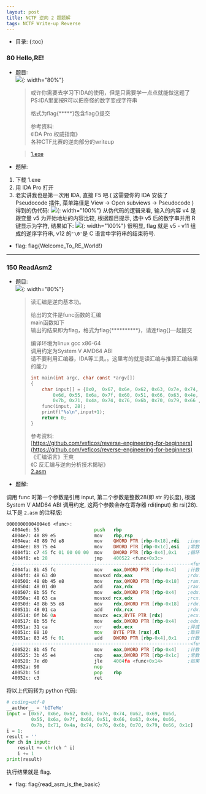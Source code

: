 ```yaml
---
layout: post
title: NCTF 逆向 2 题题解
tags: NCTF Write-up Reverse
---
```


* 目录: 
{:toc}

### 80 Hello,RE! 
* 题目:  
![](http://r.photo.store.qq.com/psb?/V11aPCg53lyBwf/6CHnnS2dNAzvHuf8a96kk2J9QBQfzdbMUUXzIp6BzJU!/r/dOUAAAAAAAAA){: width="80%"}

	> 或许你需要去学习下IDA的使用，但是只需要学一点点就能做这题了  
	> PS:IDA里面按R可以把奇怪的数字变成字符串  
	> 
	> 格式为flag{*****}包含flag{}提交  
	> 
	> 参考资料:   
	> 《IDA Pro 权威指南》  
	> 各种CTF比赛的逆向部分的writeup   

	> [1.exe](http://ctf.nuptzj.cn/static/uploads/0b562710385edcf655dfa0ae65c69592/1.exe)  

* 题解: 
1. 下载 1.exe
2. 用 IDA Pro 打开
3. 老实讲我也是第一次用 IDA, 直接 F5 吧.( 这需要你的 IDA 安装了 Pseudocode 插件, 菜单路径是 View -> Open subviews -> Pseudocode )  
得到的伪代码: 
![](http://r.photo.store.qq.com/psb?/V11aPCg53lyBwf/hSdFnCnHePH7KEIhGmhd20GdN84a55BrVdSLs7nP8Tg!/r/dG8BAAAAAAAA){: width="100%"}
从伪代码的逻辑来看, 输入的内容 v4 是跟变量 v5 为开始地址的内容比较, 根据题目提示, 选中 v5 后的数字串并用 R 键显示为字符, 结果如下: 
![](http://r.photo.store.qq.com/psb?/V11aPCg53lyBwf/YxiPhDHhLr9rT3zS.*636Ke8nXcFHHN52Cv1Ios5p3s!/r/dI8AAAAAAAAA){: width="100%"} 
很明显, flag 就是 v5 - v11 组成的逆序字符串, v12 的`'\0'`是 C 语言中字符串的结束符号. 

* flag: flag{Welcome_To_RE_World!}
<hr>

### 150 ReadAsm2
* 题目:  
![](http://r.photo.store.qq.com/psb?/V11aPCg53lyBwf/mT.1zeADIzpI0LL6s1h.lkS0wq*.8FCDAP1xBRnZn4c!/r/dN8AAAAAAAAA){: width="80%"}

	> 读汇编是逆向基本功。  
	>   
	> 给出的文件是func函数的汇编  
	> main函数如下  
	> 输出的结果即为flag，格式为flag{**********}，请连flag{}一起提交
	>  
	> 编译环境为linux gcc x86-64  
	> 调用约定为System V AMD64 ABI  
	> 请不要利用汇编器，IDA等工具。。这里考的就是读汇编与推算汇编结果的能力 
	>  
	> ```c 
	> int main(int argc, char const *argv[])  
	> {  
	>     char input[] = {0x0,  0x67, 0x6e, 0x62, 0x63, 0x7e, 0x74, 0x62, 0x69, 
	>         0x6d, 0x55, 0x6a, 0x7f, 0x60, 0x51, 0x66, 0x63, 0x4e, 0x66,    
	>         0x7b, 0x71, 0x4a, 0x74, 0x76, 0x6b, 0x70, 0x79, 0x66 , 0x1c};    
	>     func(input, 28);  
	>     printf("%s\n",input+1);  
	>     return 0;  
	> }
	> ```
	>  
	> 参考资料:  
	> [https://github.com/veficos/reverse-engineering-for-beginners](https://github.com/veficos/reverse-engineering-for-beginners)  
	> 《汇编语言》王爽  
	> 《C 反汇编与逆向分析技术揭秘》  
	> [2.asm](http://ctf.nuptzj.cn/static/uploads/a480ff52cdbc70bd1443763f27f35279/2.asm)  

* 题解:  

调用 func 时第一个参数是引用 input, 第二个参数是整数28(即 str 的长度), 根据 System V AMD64 ABI 调用约定, 这两个参数会存在寄存器 rdi(input) 和 rsi(28).  
以下是 `2.asm` 的注释版: 

```asm  
00000000004004e6 <func>:
  4004e6: 55                    push   rbp
  4004e7: 48 89 e5              mov    rbp,rsp
  4004ea: 48 89 7d e8           mov    QWORD PTR [rbp-0x18],rdi   ;input
  4004ee: 89 75 e4              mov    DWORD PTR [rbp-0x1c],esi   ;常数 28
  4004f1: c7 45 fc 01 00 00 00  mov    DWORD PTR [rbp-0x4],0x1    ;循环计数器 i 初始化 1
  4004f8: eb 28                 jmp    400522 <func+0x3c>
  ;----------------------------------------------------------------<func+0x14>
  4004fa: 8b 45 fc              mov    eax,DWORD PTR [rbp-0x4]    ;计数器 i
  4004fd: 48 63 d0              movsxd rdx,eax                    ;rdx:i
  400500: 48 8b 45 e8           mov    rax,QWORD PTR [rbp-0x18]   ;rax:input
  400504: 48 01 d0              add    rax,rdx                    ;rax:input+i 指针指向第 i 个字符
  400507: 8b 55 fc              mov    edx,DWORD PTR [rbp-0x4]    ;edx:i
  40050a: 48 63 ca              movsxd rcx,edx                    ;rcx:i
  40050d: 48 8b 55 e8           mov    rdx,QWORD PTR [rbp-0x18]   ;rdx:input
  400511: 48 01 ca              add    rdx,rcx                    ;rdx:input+i 指针指向第 i 个字符
  400514: 0f b6 0a              movzx  ecx,BYTE PTR [rdx]         ;ecx:取 rdx 低 8 位, 前面补零
  400517: 8b 55 fc              mov    edx,DWORD PTR [rbp-0x4]    ;edx:i 
  40051a: 31 ca                 xor    edx,ecx                    ;异或 edx,ecx
  40051c: 88 10                 mov    BYTE PTR [rax],dl          ;取异或结果低 8 位存到 input[i]
  40051e: 83 45 fc 01           add    DWORD PTR [rbp-0x4],0x1    ;计数器 i++
  ;----------------------------------------------------------------<func+0x3c>
  400522: 8b 45 fc              mov    eax,DWORD PTR [rbp-0x4]    ;计数器
  400525: 3b 45 e4              cmp    eax,DWORD PTR [rbp-0x1c]   ;常数 28
  400528: 7e d0                 jle    4004fa <func+0x14>         ;如果计数器小于 28, 就继续循环
  40052a: 90                    nop
  40052b: 5d                    pop    rbp
  40052c: c3                    ret
```
将以上代码转为 python 代码:

```python
# coding=utf-8
__author__ = 'bITeMe'
input = [0x67, 0x6e, 0x62, 0x63, 0x7e, 0x74, 0x62, 0x69, 0x6d,
         0x55, 0x6a, 0x7f, 0x60, 0x51, 0x66, 0x63, 0x4e, 0x66,
         0x7b, 0x71, 0x4a, 0x74, 0x76, 0x6b, 0x70, 0x79, 0x66, 0x1c]
i = 1;
result = ''
for ch in input:
    result += chr(ch ^ i)
    i += 1
print(result)
```
执行结果就是 flag.  

* flag: flag{read_asm_is_the_basic} 